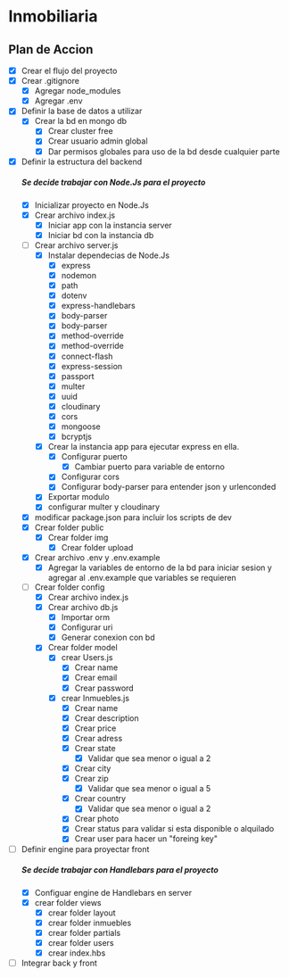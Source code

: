 # Inmobiliaria

## Plan de Accion

- [x] Crear el flujo del proyecto
- [x] Crear .gitignore
  - [x] Agregar node_modules
  - [x] Agregar .env
- [x] Definir la base de datos a utilizar
  - [x] Crear la bd en mongo db
    - [x] Crear cluster free
    - [x] Crear usuario admin global
    - [x] Dar permisos globales para uso de la bd desde cualquier parte
- [x] Definir la estructura del backend
  ##### Se decide trabajar con Node.Js para el proyecto
  - [x] Inicializar proyecto en Node.Js
  - [x] Crear archivo index.js
    - [x] Iniciar app con la instancia server
    - [x] Iniciar bd con la instancia db
  - [ ] Crear archivo server.js
    - [x] Instalar dependecias de Node.Js
      - [x] express
      - [x] nodemon
      - [x] path
      - [x] dotenv
      - [x] express-handlebars
      - [x] body-parser
      - [x] body-parser
      - [x] method-override
      - [x] method-override
      - [x] connect-flash
      - [x] express-session
      - [x] passport
      - [x] multer
      - [x] uuid
      - [x] cloudinary
      - [x] cors
      - [x] mongoose
      - [x] bcryptjs
    - [x] Crear la instancia app para ejecutar express en ella.
      - [x] Configurar puerto
        - [x] Cambiar puerto para variable de entorno
      - [x] Configurar cors
      - [x] Configurar body-parser para entender json y urlenconded
    - [x] Exportar modulo
    - [x] configurar multer y cloudinary
  - [x] modificar package.json para incluir los scripts de dev
  - [x] Crear folder public
    - [x] Crear folder img
      - [x] Crear folder upload
  - [x] Crear archivo .env y .env.example
    - [x] Agregar la variables de entorno de la bd para iniciar sesion y agregar al .env.example que variables se requieren
  - [ ] Crear folder config
    - [x] Crear archivo index.js
    - [x] Crear archivo db.js
      - [x] Importar orm
      - [x] Configurar uri
      - [x] Generar conexion con bd
    - [x] Crear folder model
      - [x] crear Users.js
        -[x] Crear name
        -[x] Crear email
        -[x] Crear password
      - [x] crear Inmuebles.js
        - [x] Crear name
        - [x] Crear description
        - [x] Crear price
        - [x] Crear adress
        - [x] Crear state
          - [x] Validar que sea menor o igual a 2
        - [x] Crear city
        - [x] Crear zip
          - [x] Validar que sea menor o igual a 5
        - [x] Crear country
          - [x] Validar que sea menor o igual a 2
        - [x] Crear photo
        - [x] Crear status para validar si esta disponible o alquilado
        - [x] Crear user para hacer un "foreing key"
- [ ] Definir engine para proyectar front
  ##### Se decide trabajar con Handlebars para el proyecto
    - [x] Configuar engine de Handlebars en server
    - [x] crear folder views
      - [x] crear folder layout
      - [x] crear folder inmuebles
      - [x] crear folder partials
      - [x] crear folder users
      - [x] crear index.hbs
- [ ] Integrar back y front
